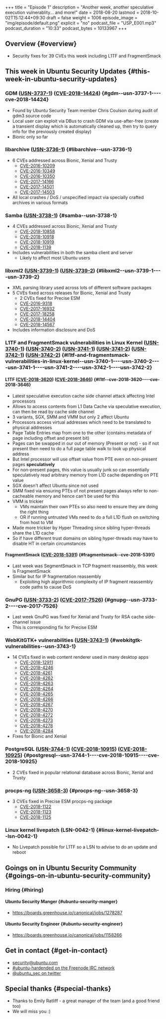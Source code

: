 +++
title = "Episode 1"
description = "Another week, another speculative execution vulnerablity... and more!"
date = 2018-08-20
lastmod = 2018-10-02T15:12:44+09:30
draft = false
weight = 1006
episode_image = "img/episode/default.png"
explicit = "no"
podcast_file = "USP_E001.mp3"
podcast_duration = "10:33"
podcast_bytes = 10133967
+++

## Overview {#overview}

-   Security fixes for 39 CVEs this week including L1TF and FragmentSmack


## This week in Ubuntu Security Updates {#this-week-in-ubuntu-security-updates}


### GDM ([USN-3737-1](https://usn.ubuntu.com/3737-1/)) ([CVE-2018-14424](https://people.canonical.com/~ubuntu-security/cve/CVE-2018-14424)) {#gdm--usn-3737-1----cve-2018-14424}

-   Found by Ubuntu Security Team member Chris Coulson during audit of gdm3 source code
-   Local user can exploit via DBus to crash GDM via use-after-free (create a transient display which is automatically cleaned up, then try to query info for the previously created display)
-   Bionic only so far


### libarchive ([USN-3736-1](https://usn.ubuntu.com/3736-1/)) {#libarchive--usn-3736-1}

-   6 CVEs addressed across Bionic, Xenial and Trusty
    -   [CVE-2016-10209](https://people.canonical.com/~ubuntu-security/cve/CVE-2016-10209)
    -   [CVE-2016-10349](https://people.canonical.com/~ubuntu-security/cve/CVE-2016-10349)
    -   [CVE-2016-10350](https://people.canonical.com/~ubuntu-security/cve/CVE-2016-10350)
    -   [CVE-2017-14166](https://people.canonical.com/~ubuntu-security/cve/CVE-2017-14166)
    -   [CVE-2017-14501](https://people.canonical.com/~ubuntu-security/cve/CVE-2017-14501)
    -   [CVE-2017-14503](https://people.canonical.com/~ubuntu-security/cve/CVE-2017-14503)
-   All local crashes / DoS / unspecified impact via specially crafted archives in various formats


### Samba ([USN-3738-1](https://usn.ubuntu.com/3738-1/)) {#samba--usn-3738-1}

-   4 CVEs addressed across Bionic, Xenial and Trusty
    -   [CVE-2018-10858](https://people.canonical.com/~ubuntu-security/cve/CVE-2018-10858)
    -   [CVE-2018-10918](https://people.canonical.com/~ubuntu-security/cve/CVE-2018-10918)
    -   [CVE-2018-10919](https://people.canonical.com/~ubuntu-security/cve/CVE-2018-10919)
    -   [CVE-2018-1139](https://people.canonical.com/~ubuntu-security/cve/CVE-2018-1139)
-   Includes vulnerabilities in both the samba client and server
    -   Likely to affect most Ubuntu users


### libxml2 ([USN-3739-1](https://usn.ubuntu.com/3739-1/)) ([USN-3739-2](https://usn.ubuntu.com/3739-2/)) {#libxml2--usn-3739-1----usn-3739-2}

-   XML parsing library used across lots of different software packages
-   5 CVEs fixed across releases for Bionic, Xenial and Trusty
    -   2 CVEs fixed for Precise ESM
    -   [CVE-2016-9318](https://people.canonical.com/~ubuntu-security/cve/CVE-2016-9318)
    -   [CVE-2017-16932](https://people.canonical.com/~ubuntu-security/cve/CVE-2017-16932)
    -   [CVE-2017-18258](https://people.canonical.com/~ubuntu-security/cve/CVE-2017-18258)
    -   [CVE-2018-14404](https://people.canonical.com/~ubuntu-security/cve/CVE-2018-14404)
    -   [CVE-2018-14567](https://people.canonical.com/~ubuntu-security/cve/CVE-2018-14567)
-   Includes information disclosure and DoS


### L1TF and FragmentSmack vulnerabilities in Linux Kernel ([USN-3740-1](https://usn.ubuntu.com/3740-1/)) ([USN-3740-2](https://usn.ubuntu.com/3740-2/)) ([USN-3741-1](https://usn.ubuntu.com/3741-1/)) ([USN-3741-2](https://usn.ubuntu.com/3741-2/)) ([USN-3742-1](https://usn.ubuntu.com/3742-1/)) ([USN-3742-2](https://usn.ubuntu.com/3742-2/)) {#l1tf-and-fragmentsmack-vulnerabilities-in-linux-kernel--usn-3740-1----usn-3740-2----usn-3741-1----usn-3741-2----usn-3742-1----usn-3742-2}


#### L1TF ([CVE-2018-3620](https://people.canonical.com/~ubuntu-security/cve/CVE-2018-3620)) ([CVE-2018-3646](https://people.canonical.com/~ubuntu-security/cve/CVE-2018-3646)) {#l1tf--cve-2018-3620----cve-2018-3646}

-   Latest speculative execution cache side channel attack affecting Intel processors
-   Allows to access contents from L1 Data Cache via speculative execution,  can then be read by cache side channel
-   3 variants, SGX, SMM and VMM but only 2 affect Ubuntu
-   Processors access virtual addresses which need to be translated to physical addresses
-   Page Table Entries map from one to the other (contains metadata of page including offset and present bit)
-   Pages can be swapped in our out of memory (Present or not) - so if not present then need to do a full page table walk to look up physical address
-   But Intel processor will use offset value from PTE even on non-present pages **speculatively**
-   For non-present pages, this value is usually junk so can essentially speculatively read arbitrary memory from L1D cache depending on PTE value
-   SGX doesn't affect Ubuntu since not used
-   SMM fixed via ensuring PTEs of not present pages always refer to non-cacheable memory and hence can't be used for this
-   VMM is trickier
    -   VMs maintain their own PTEs so also need to ensure they are doing the right thing
    -   OR if running untrusted VMs need to do a full L1D flush on switching from host to VM
-   Made more trickier by Hyper Threading since sibling hyper-threads share the L1D cache
-   So if have different trust domains on sibling hyper-threads may have to disable HT in certain circumstances


#### FragmentSmack ([CVE-2018-5391](https://people.canonical.com/~ubuntu-security/cve/CVE-2018-5391)) {#fragmentsmack--cve-2018-5391}

-   Last week was SegmentSmack in TCP fragment reassembly, this week is FragmentSmack
-   Similar but for IP fragmentation reassembly
    -   Exploiting high algorithmic complexity of IP fragment reassembly code paths to cause DoS


### GnuPG ([USN-3733-2](https://usn.ubuntu.com/3733-2/)) ([CVE-2017-7526](https://people.canonical.com/~ubuntu-security/cve/CVE-2017-7526)) {#gnupg--usn-3733-2----cve-2017-7526}

-   Last week GnuPG was fixed for Xenial and Trusty for RSA cache side-channel issue
-   This is corresponding fix for Precise ESM


### WebKitGTK+ vulnerabilities ([USN-3743-1](https://usn.ubuntu.com/3743-1/)) {#webkitgtk-vulnerabilities--usn-3743-1}

-   14 CVEs fixed in web content renderer used in many desktop apps
    -   [CVE-2018-12911](https://people.canonical.com/~ubuntu-security/cve/CVE-2018-12911)
    -   [CVE-2018-4246](https://people.canonical.com/~ubuntu-security/cve/CVE-2018-4246)
    -   [CVE-2018-4261](https://people.canonical.com/~ubuntu-security/cve/CVE-2018-4261)
    -   [CVE-2018-4262](https://people.canonical.com/~ubuntu-security/cve/CVE-2018-4262)
    -   [CVE-2018-4263](https://people.canonical.com/~ubuntu-security/cve/CVE-2018-4263)
    -   [CVE-2018-4264](https://people.canonical.com/~ubuntu-security/cve/CVE-2018-4264)
    -   [CVE-2018-4265](https://people.canonical.com/~ubuntu-security/cve/CVE-2018-4265)
    -   [CVE-2018-4266](https://people.canonical.com/~ubuntu-security/cve/CVE-2018-4266)
    -   [CVE-2018-4267](https://people.canonical.com/~ubuntu-security/cve/CVE-2018-4267)
    -   [CVE-2018-4270](https://people.canonical.com/~ubuntu-security/cve/CVE-2018-4270)
    -   [CVE-2018-4272](https://people.canonical.com/~ubuntu-security/cve/CVE-2018-4272)
    -   [CVE-2018-4273](https://people.canonical.com/~ubuntu-security/cve/CVE-2018-4273)
    -   [CVE-2018-4278](https://people.canonical.com/~ubuntu-security/cve/CVE-2018-4278)
    -   [CVE-2018-4284](https://people.canonical.com/~ubuntu-security/cve/CVE-2018-4284)
-   Fixes for Bionic and Xenial


### PostgreSQL ([USN-3744-1](https://usn.ubuntu.com/3744-1/)) ([CVE-2018-10915](https://people.canonical.com/~ubuntu-security/cve/CVE-2018-10915)) ([CVE-2018-10925](https://people.canonical.com/~ubuntu-security/cve/CVE-2018-10925)) {#postgresql--usn-3744-1----cve-2018-10915----cve-2018-10925}

-   2 CVEs fixed in popular relational database across Bionic, Xenial and Trusty


### procps-ng ([USN-3658-3](https://usn.ubuntu.com/3658-3/)) {#procps-ng--usn-3658-3}

-   3 CVEs fixed in Precise ESM procps-ng package
    -   [CVE-2018-1122](https://people.canonical.com/~ubuntu-security/cve/CVE-2018-1122)
    -   [CVE-2018-1123](https://people.canonical.com/~ubuntu-security/cve/CVE-2018-1123)
    -   [CVE-2018-1125](https://people.canonical.com/~ubuntu-security/cve/CVE-2018-1125)


### Linux kernel livepatch (LSN-0042-1) {#linux-kernel-livepatch--lsn-0042-1}

-   No Livepatch possible for L1TF so a LSN to advise to do an update and reboot


## Goings on in Ubuntu Security Community {#goings-on-in-ubuntu-security-community}


### Hiring {#hiring}


#### Ubuntu Security Manger {#ubuntu-security-manger}

-   <https://boards.greenhouse.io/canonical/jobs/1278287>


#### Ubuntu Security Engineer {#ubuntu-security-engineer}

-   <https://boards.greenhouse.io/canonical/jobs/1158266>


## Get in contact {#get-in-contact}

-   [security@ubuntu.com](mailto:security@ubuntu.com)
-   [#ubuntu-hardended on the Freenode IRC network](http://webchat.freenode.net?channels=%2523ubuntu-hardened&uio=d4)
-   [@ubuntu\_sec on twitter](https://twitter.com/ubuntu%5Fsec)


## Special thanks {#special-thanks}

-   Thanks to Emily Ratliff - a great manager of the team (and a good friend too)
-   We will miss you :)